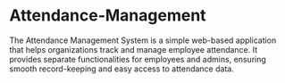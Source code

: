 # Attendance-Management
The Attendance Management System is a simple web-based application that helps organizations track and manage employee attendance. It provides separate functionalities for employees and admins, ensuring smooth record-keeping and easy access to attendance data.
